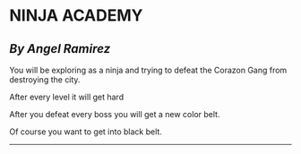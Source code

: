 # NINJA ACADEMY
## _By Angel Ramirez_
You will be exploring as a ninja and trying to defeat the Corazon Gang from
destroying the city.

After every level it will get hard

After you defeat every boss you will get a new color belt.

Of course you want to get into black belt.

---

#
